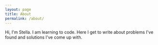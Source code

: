 ```yaml
---
layout: page
title: About
permalink: /about/
---
```


Hi, I'm Stella.  I am learning to code.  Here I get to write about problems I've found and solutions I've come up with.
